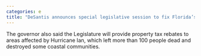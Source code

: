 ```yaml
---
categories: e
title: "DeSantis announces special legislative session to fix Florida’s insurance industry"
---
```

The governor also said the Legislature will provide property tax rebates to areas affected by Hurricane Ian, which left more than 100 people dead and destroyed some coastal communities.